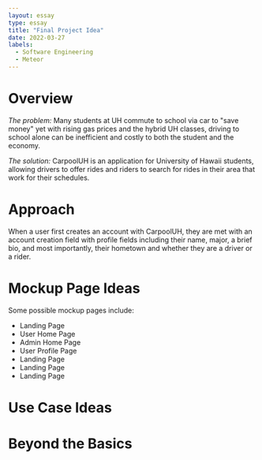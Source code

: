 ```yaml
---
layout: essay
type: essay
title: "Final Project Idea"
date: 2022-03-27
labels:
  - Software Engineering
  - Meteor
---
```


# Overview
<i>The problem: </i> Many students at UH commute to school via car to "save money" yet with rising gas prices and the hybrid UH classes, driving to school alone can be inefficient and costly to both the student and the economy.

<i>The solution: </i> CarpoolUH is an application for University of Hawaii students, allowing drivers to offer rides and riders to search for rides in their area that work for their schedules.

# Approach 

When a user first creates an account with CarpoolUH, they are met with an account creation field with profile fields including their name, major, a brief bio, and most importantly, their hometown and whether they are a driver or a rider.

# Mockup Page Ideas
Some possible mockup pages include:
<ul>
  <li>Landing Page</li>
  <li>User Home Page</li>
  <li>Admin Home Page</li>
  <li>User Profile Page</li>
  <li>Landing Page</li>
  <li>Landing Page</li>
  <li>Landing Page</li>
</ul>

# Use Case Ideas

# Beyond the Basics

